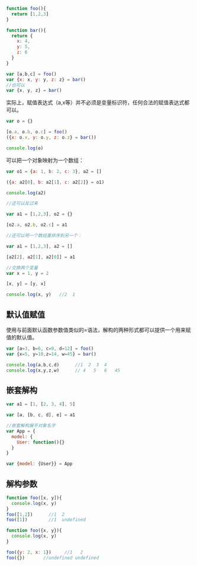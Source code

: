 ```js
function foo(){
  return [1,2,3]
}

function bar(){
  return {
    x: 4,
    y: 5,
    z: 6
  }
}

var [a,b,c] = foo()
var {x: x, y: y, z: z} = bar()
//也可以
var {x, y, z} = bar()
```

实际上，赋值表达式（a,x等）并不必须是变量标识符，任何合法的赋值表达式都可以。

```js
var o = {}

[o.a, o.b, o.c] = foo()
({x: o.x, y: o.y, z: o.z} = bar())

console.log(o)   

```
可以把一个对象映射为一个数组：

```js
var o1 = {a: 1, b: 2, c: 3}, a2 = []

({a: a2[0], b: a2[1], c: a2[2]} = o1)

console.log(a2)

//还可以反过来

var a1 = [1,2,3], o2 = {}

[o2.a, o2.b, o2.c] = a1

//还可以吧一个数组重排序到另一个：

var a1 = [1,2,3], a2 = []

[a2[2], a2[1], a2[0]] = a1

//交换两个变量
var x = 1, y = 2

[x, y] = [y, x]

console.log(x, y)   //2  1

```

## 默认值赋值
使用与前面默认函数参数值类似的=语法，解构的两种形式都可以提供一个用来赋值的默认值。

```js
var [a=3, b=6, c=9, d=12] = foo()
var {x=5, y=10,z=14, w=45} = bar()

console.log(a,b,c,d)      //1  2  3  4
console.log(x,y,z,w)      // 4   5   6   45

```

## 嵌套解构
```js
var a1 = [1, [2, 3, 4], 5]

var [a, [b, c, d], e] = a1

//嵌套解构展平对象名字
var App = {
  model: {
    User: function(){}
  }
}

var {model: {User}} = App
```

## 解构参数
```js
function foo([x, y]){
  console.log(x, y)
}
foo([1,2])      //1  2
foo([1])        //1  undefined

function foo({x, y}){
  console.log(x, y)
}

foo({y: 2, x: 1})     //1   2
foo({})       //undefined undefined

```
